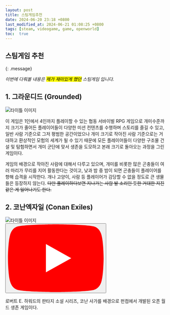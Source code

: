 ```yaml
---
layout: post
title: 스팀게임추천
date: 2024-06-20 23:18 +0800
last_modified_at: 2024-06-21 01:08:25 +0800
tags: [steam, videogame, game, openworld]
toc:  true
---
```

## 스팀게임 추천
{: .message}

<em>이번에 다뤄볼 내용은 <marK>제가 재미있게 했던</mark> 스팀게임 입니다.</em>

## 1. 그라운디드 (Grounded)

<img src="https://i.namu.wiki/i/mJnJd9ybu7j0L2s6IE0Az0saCgx-vsabEq8r6aClOSQq7n547K-8sZb6g29iiqPqURtNMDVONcQCTTXsv45ckr5v3_s9-yYCD6SrWtM0tnRZIOhsgalIdUrJc-GwVJCeEm8sHwGI9cGC2Sxg0mnBOw.webp" alt="타이틀 이미지" title="그라운디드">


이 게임은 1인에서 4인까지 플레이할 수 있는 협동 서바이벌 RPG 게임으로 개미수준까지 크기가 줄어든 플레이어들이 다양한 미션 컨텐츠를 수행하며 스토리를 즐길 수 있고, 일반 사람 기준으로 그저 평범한 공간이었으나 개미 크기로 작아진 사람 기준으로는 거대하고 환상적인 모험의 세계가 될 수 있기 때문에 모든 플레이어들이 다양한 구조물 건설 및 탐험하면서 개미 군단에 맞서 생존을 도모하고 본래 크기로 돌아오는 과정을 그린 게임이다.

게임의 배경으로 작아진 사람에 대해서 다루고 있으며, 개미를 비롯한 많은 곤충들이 여러 마리가 무리를 지어 활동한다는 것이고, 낮과 밤 중 밤이 되면 곤충들이 플레이어를 향해 습격을 시작한다. 개나 고양이, 사람 등 플레이어가 감당할 수 없을 정도로 큰 생물들은 등장하지 않는다. <del>다만 플레이하다보면 지나가는 사람 발 소리인 듯한 거대한 지진같은 게 일어나기도 한다.</del>

## 2. 코난엑자일 (Conan Exiles)

<img src="https://i.namu.wiki/i/ERdnA1dxFK0Q52f1dW8tpLFnt-GB3Hvg0u2mchaf-SbVNPMy7t6LCNOn8vgRst6Rv2kv-c99_8wdiGzVIPDXzvVC_A1RSbFO7k3ffp4_SQNvOP4Q7zmW6n21VpuHwSzMyITLof4zSdRYZ4O7jSgOMA.webp" alt="타이틀 이미지" title="코난 엑자일">

<div>
  <div class="ytp-cued-thumbnail-overlay" data-layer="4" style=""><div class="ytp-cued-thumbnail-overlay-image" style="background-image: url(&quot;https://i.ytimg.com/vi_webp/K3ySWsFyZyc/maxresdefault.webp&quot;);"></div><button class="ytp-large-play-button ytp-button ytp-large-play-button-red-bg" aria-label="재생" title="재생"><svg height="100%" version="1.1" viewBox="0 0 68 48" width="100%"><path class="ytp-large-play-button-bg" d="M66.52,7.74c-0.78-2.93-2.49-5.41-5.42-6.19C55.79,.13,34,0,34,0S12.21,.13,6.9,1.55 C3.97,2.33,2.27,4.81,1.48,7.74C0.06,13.05,0,24,0,24s0.06,10.95,1.48,16.26c0.78,2.93,2.49,5.41,5.42,6.19 C12.21,47.87,34,48,34,48s21.79-0.13,27.1-1.55c2.93-0.78,4.64-3.26,5.42-6.19C67.94,34.95,68,24,68,24S67.94,13.05,66.52,7.74z" fill="#f00"></path><path d="M 45,24 27,14 27,34" fill="#fff"></path></svg></button></div>
</div>

로버트 E. 하워드의 판타지 소설 시리즈, 코난 사가를 배경으로 펀컴에서 개발된 오픈 월드 생존 게임이다.